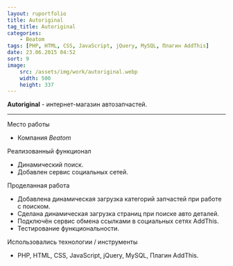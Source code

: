```yaml
---
layout: ruportfolio
title: Autoriginal
tag_title: Autoriginal
categories:
    - Beatom
tags: [PHP, HTML, CSS, JavaScript, jQuery, MySQL, Плагин AddThis]
date: 23.06.2015 04:52
sort: 9
image: 
    src: /assets/img/work/autoriginal.webp 
    width: 500
    height: 337
---
```


**Autoriginal** - интернет-магазин автозапчастей.

---

Место работы

* Компания _Beatom_

Реализованный функционал

* Динамический поиск.
* Добавлен сервис социальных сетей.

Проделанная работа

* Добавлена динамическая загрузка категорий запчастей при работе с поиском.
* Сделана динамическая загрузка страниц при поиске авто деталей.
* Подключён сервис обмена ссылками в социальных сетях AddThis.
* Тестирование функциональности.

Использовались технологии / инструменты

* PHP, HTML, CSS, JavaScript, jQuery, MySQL, Плагин AddThis.

